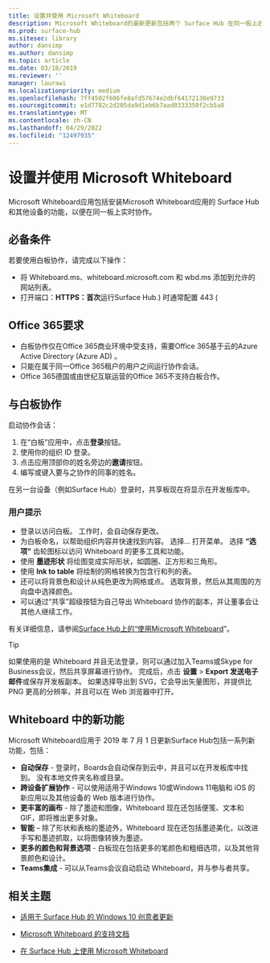 ```yaml
---
title: 设置并使用 Microsoft Whiteboard
description: Microsoft Whiteboard的最新更新包括两个 Surface Hub 在同一板上进行实时协作的功能。
ms.prod: surface-hub
ms.sitesec: library
author: dansimp
ms.author: dansimp
ms.topic: article
ms.date: 03/18/2019
ms.reviewer: ''
manager: laurawi
ms.localizationpriority: medium
ms.openlocfilehash: 7ff4502f606fe8afd57674e2dbf64172138e9733
ms.sourcegitcommit: e1d7782c2d205da9d1eb6b7aad0333350f2cb5a8
ms.translationtype: MT
ms.contentlocale: zh-CN
ms.lasthandoff: 04/29/2022
ms.locfileid: "12497935"
---
```

# <a name="set-up-and-use-microsoft-whiteboard"></a>设置并使用 Microsoft Whiteboard

Microsoft Whiteboard应用包括安装Microsoft Whiteboard应用的 Surface Hub 和其他设备的功能，以便在同一板上实时协作。

## <a name="prerequisites"></a>必备条件

若要使用白板协作，请完成以下操作：

- 将 Whiteboard.ms、whiteboard.microsoft.com 和 wbd.ms 添加到允许的网站列表。
- 打开端口：**HTTPS：首次**运行Surface Hub.) 时通常配置 443 (

## <a name="office-365-requirements"></a>Office 365要求

- 白板协作仅在Office 365商业环境中受支持，需要Office 365基于云的Azure Active Directory (Azure AD) 。
- 只能在属于同一Office 365租户的用户之间运行协作会话。
- Office 365德国或由世纪互联运营的Office 365不支持白板合作。

## <a name="collaborating-with-whiteboards"></a>与白板协作

启动协作会话：

1. 在“白板”应用中，点击**登录**按钮。
2. 使用你的组织 ID 登录。
3. 点击应用顶部你的姓名旁边的**邀请**按钮。
4. 编写或键入要与之协作的同事的姓名。

在另一台设备（例如Surface Hub）登录时，共享板现在将显示在开发板库中。

### <a name="user-tips"></a>用户提示

- 登录以访问白板。 工作时，会自动保存更改。
- 为白板命名，以帮助组织内容并快速找到内容。 选择... 打开菜单。 选择 **“选项”** 齿轮图标以访问 Whiteboard 的更多工具和功能。
- 使用 **墨迹形状** 将绘图变成实际形状，如圆圈、正方形和三角形。
- 使用 **Ink to table** 将绘制的网格转换为包含行和列的表。
- 还可以将背景色和设计从纯色更改为网格或点。 选取背景，然后从其周围的方向盘中选择颜色。
- 可以通过“共享”超级按钮为自己导出 Whiteboard 协作的副本，并让董事会让其他人继续工作。

有关详细信息，请参阅[Surface Hub上的“使用Microsoft Whiteboard](https://support.office.com/article/use-microsoft-whiteboard-on-a-surface-hub-5c594985-129d-43f9-ace5-7dee96f7621d)”。

> [!TIP]
>  如果使用的是 Whiteboard 并且无法登录，则可以通过加入Teams或Skype for Business会议，然后共享屏幕进行协作。 完成后，点击 **设置** > **Export 发送电子邮件**或保存开发板副本。 如果选择导出到 SVG，它会导出矢量图形，并提供比 PNG 更高的分辨率，并且可以在 Web 浏览器中打开。

## <a name="new-features-in-whiteboard"></a>Whiteboard 中的新功能

Microsoft Whiteboard应用于 2019 年 7 月 1 日更新Surface Hub包括一系列新功能，包括：

- **自动保存** - 登录时，Boards会自动保存到云中，并且可以在开发板库中找到。 没有本地文件夹名称或目录。
- **跨设备扩展协作** - 可以使用适用于Windows 10或Windows 11电脑和 iOS 的新应用以及其他设备的 Web 版本进行协作。
- **更丰富的画布** - 除了墨迹和图像，Whiteboard 现在还包括便笺、文本和 GIF，即将推出更多对象。
- **智能** – 除了形状和表格的墨迹外，Whiteboard 现在还包括墨迹美化，以改进手写和墨迹抓取，以将图像转换为墨迹。
- **更多的颜色和背景选项** - 白板现在包括更多的笔颜色和粗细选项，以及其他背景颜色和设计。
- **Teams集成** - 可以从Teams会议自动启动 Whiteboard，并与参与者共享。


## <a name="related-topics"></a>相关主题

- [适用于 Surface Hub 的 Windows 10 创意者更新](https://www.microsoft.com/surface/support/surface-hub/windows-10-creators-update-surface-hub)

- [Microsoft Whiteboard 的支持文档](https://support.office.com/article/Whiteboard-Help-0c0f2aa0-b1bb-491c-b814-fd22de4d7c01)

- [在 Surface Hub 上使用 Microsoft Whiteboard](https://support.office.com/article/use-microsoft-whiteboard-on-a-surface-hub-5c594985-129d-43f9-ace5-7dee96f7621d)
